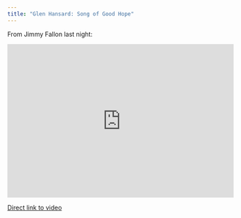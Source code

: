 ```yaml
---
title: "Glen Hansard: Song of Good Hope"
---
```

<p>From Jimmy Fallon last night:</p>
<p><iframe id="nbc-video-widget" width="512" height="347" src="http://www.nbc.com/assets/video/widget/widget.html?vid=1405843" frameborder="0"></iframe></p>
<p><a href="http://www.latenightwithjimmyfallon.com/video/glen-hansard-song-of-good-hope-6-11-12/1405843">Direct link to video</a></p>
